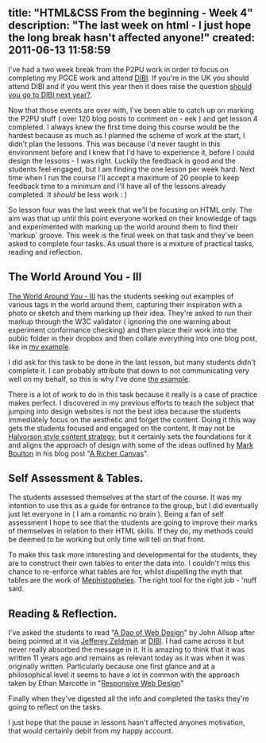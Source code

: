 title: "HTML&CSS From the beginning - Week 4"
description: "The last week on html - I just hope the long break hasn't affected anyone!"
created: 2011-06-13 11:58:59
---

I've had a two week break from the P2PU work in order to focus on completing my PGCE work and attend [DIBI][1]. If you're in the UK you should attend DIBI and if you went this year then it does raise the question [should you go to DIBI next year?][2].

Now that those events are over with, I've been able to catch up on marking the P2PU stuff ( over 120 blog posts to comment on - eek ) and get lesson 4 completed. I always knew the first time doing this course would be the hardest because as much as I planned the scheme of work at the start, I didn't plan the lessons.  This was because I'd never taught in this environment before and I knew that I'd have to experience it, before I could design the lessons - I was right.   Luckily the feedback is good and the students feel engaged, but I am finding the one lesson per week hard.  Next time when I run the course I'll accept a maximum of 20 people to keep feedback time to a minimum and I'll have all of the lessons already completed. It *should* be less work : ) 

So lesson four was the last week that we'll be focusing on HTML only. The aim was that up until this point everyone worked on their knowledge of tags and experimented with marking up the world around them to find their 'markup' groove.  This week is the final week on that task and they've been asked to complete four tasks. As usual there is a mixture of practical tasks, reading and reflection.

## The World Around You - III

[The World Around You - III][3] has the students seeking out examples of various tags in the world around them, capturing their inspiration with a photo or sketch and them marking up their idea.  They're asked to run their markup through the W3C validator ( ignoring the one warning about experiment conformance checking) and then place their work into the public folder in their dropbox and then collate everything into one blog post, like in [my example][3].

I did ask for this task to be done in the last lesson, but many students didn't complete it. I can probably attribute that down to not communicating very well on my behalf, so this is why I've done [the example][3].

There is a lot of work to do in this task because it really is a case of practice makes perfect. I discovered in my previous efforts to teach the subject that jumping into design websites is not the best idea because the students immediately focus on the aesthetic and forget the content. Doing it this way gets the students focused and engaged on the content. It may not be [Halvorson style content strategy][4], but it certainly sets the foundations for it and aligns the approach of design with some of the ideas outlined by [Mark Boulton][4] in his blog post  "[A Richer Canvas][4]".


## Self Assessment & Tables.

The students assessed themselves at the start of the course. It was my intention to use this as a guide for entrance to the group, but I did eventually just let everyone in ( I am a romantic no brain ). Being a fan of self assessment I hope to see that the students are going to improve their marks of themselves in relation to their HTML skills. If they do, my methods could be deemed to be working but only time will tell on that front.

To make this task more interesting and developmental for the students, they are to construct their own tables to enter the data into. I couldn't miss this chance to re-enforce what tables are for, whilst dispelling the myth that tables are the work of [Mephistopheles][5].    The right tool for the right job - 'nuff said.


## Reading & Reflection.

I've asked the students to read "[A Dao of Web Design][6]" by John Allsop after being pointed at it via [Jefferey Zeldman][7] at [DIBI][1]. I had came across it but never really absorbed the message in it.  It is amazing to think that it was written 11 years ago and remains as relevant today as it was when it was originally written. Particularly because one first glance and at a philosophical level it seems to have a lot in common with the approach taken by Ethan Marcotte in "[Responsive Web Design][8]"

Finally when they've digested all the info and completed the tasks they're going to reflect on the tasks. 

I just hope that the pause in lessons hasn't affected anyones motivation, that would certainly debit from my happy account.


[1]: http://www.dibiconference.com/
[2]: http://shouldigotodibinextyear.co.uk/
[3]: http://jamiecurle.com/blog/world-around-you-part-iii/
[4]: http://www.markboulton.co.uk/journal/comments/a-richer-canvas
[5]: http://en.wikipedia.org/wiki/Mephistopheles
[6]: http://www.alistapart.com/articles/dao/
[7]: http://www.zeldman.com/
[8]: http://www.abookapart.com/products/responsive-web-design
